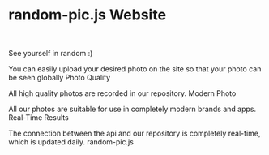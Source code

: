 # random-pic.js Website

<br />

See yourself in random :)

You can easily upload your desired photo on the site so that your photo can be seen globally
Photo Quality

All high quality photos are recorded in our repository.
Modern Photo

All our photos are suitable for use in completely modern brands and apps.
Real-Time Results

The connection between the api and our repository is completely real-time, which is updated daily.
random-pic.js
